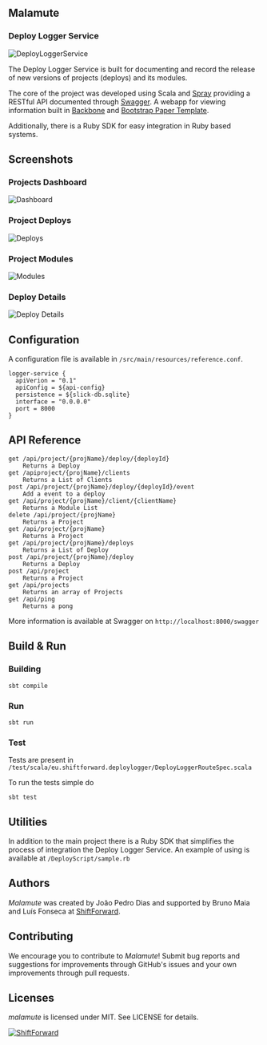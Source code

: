 ## Malamute

### Deploy Logger Service

![DeployLoggerService](http://i.imgur.com/es3RMZy.png)

The Deploy Logger Service is built for documenting and record the release of new versions of projects (deploys) and its modules.

The core of the project was developed using Scala and [Spray](http://spray.io/) providing a RESTful API documented through [Swagger](http://swagger.io/). 
A webapp for viewing information built in [Backbone](http://backbonejs.org/) and [Bootstrap Paper Template](https://bootswatch.com/paper/).

Additionally, there is a Ruby SDK for easy integration in Ruby based systems.

## Screenshots

### Projects Dashboard

![Dashboard](http://i.imgur.com/4iLCgOP.png)

### Project Deploys

![Deploys](http://i.imgur.com/Poyi3kr.png)


### Project Modules

![Modules](http://i.imgur.com/b0w8xeC.png)

### Deploy Details

![Deploy Details](http://i.imgur.com/bxrCpOs.png)

## Configuration

A configuration file is available in `/src/main/resources/reference.conf`.

    logger-service {
      apiVerion = "0.1"
      apiConfig = ${api-config}
      persistence = ${slick-db.sqlite}
      interface = "0.0.0.0"
      port = 8000
    }

## API Reference

    get /api/project/{projName}/deploy/{deployId}
        Returns a Deploy
    get /apiproject/{projName}/clients
        Returns a List of Clients
    post /api/project/{projName}/deploy/{deployId}/event
        Add a event to a deploy
    get /api/project/{projName}/client/{clientName}
        Returns a Module List
    delete /api/project/{projName}
        Returns a Project
    get /api/project/{projName}
        Returns a Project
    get /api/project/{projName}/deploys
        Returns a List of Deploy
    post /api/project/{projName}/deploy
        Returns a Deploy
    post /api/project
        Returns a Project
    get /api/projects
        Returns an array of Projects
    get /api/ping
        Returns a pong

More information is available at Swagger on `http://localhost:8000/swagger`

## Build & Run

### Building

    sbt compile
    
### Run
    
    sbt run
    
### Test

Tests are present in `/test/scala/eu.shiftforward.deploylogger/DeployLoggerRouteSpec.scala`

To run the tests simple do
    
    sbt test
    
## Utilities

In addition to the main project there is a Ruby SDK that simplifies the process of integration the Deploy Logger Service. 
An example of using is available at `/DeployScript/sample.rb`

## Authors

_Malamute_ was created by João Pedro Dias and supported by Bruno Maia and Luís Fonseca at [ShiftForward](http://www.shiftforward.eu/).

## Contributing

We encourage you to contribute to _Malamute_! Submit bug reports and suggestions for improvements through GitHub's issues and your own improvements through pull requests. 

## Licenses

_malamute_ is licensed under MIT. See LICENSE for details.

[![ShiftForward](http://cdn.shiftforward.eu/wp-content/uploads/2015/01/ShiftForward_logo_new-01.png)](http://www.shiftforward.eu/)
